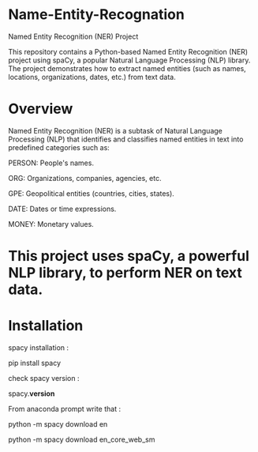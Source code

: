 # Name-Entity-Recognation
Named Entity Recognition (NER) Project

This repository contains a Python-based Named Entity Recognition (NER) project using spaCy, a popular Natural Language Processing (NLP) library. The project demonstrates how to extract named entities (such as names, locations, organizations, dates, etc.) from text data.

# Overview

Named Entity Recognition (NER) is a subtask of Natural Language Processing (NLP) that identifies and classifies named entities in text into predefined categories such as:

PERSON: People's names.

ORG: Organizations, companies, agencies, etc.

GPE: Geopolitical entities (countries, cities, states).

DATE: Dates or time expressions.

MONEY: Monetary values.

# This project uses spaCy, a powerful NLP library, to perform NER on text data.

# Installation

spacy installation :

pip install spacy 

check spacy version :

spacy.__version__

From anaconda prompt write that : 

python -m spacy download en 

python -m spacy download  en_core_web_sm
